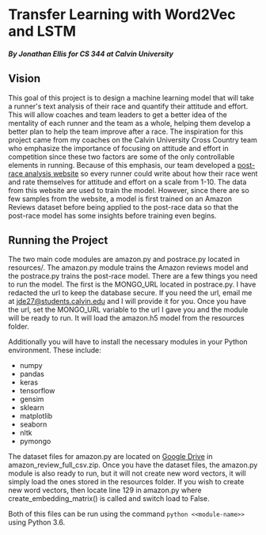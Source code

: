 # Transfer Learning with Word2Vec and LSTM
##### By Jonathan Ellis for CS 344 at Calvin University

## Vision
This goal of this project is to design a machine learning model that will take a runner's text analysis of their race and
quantify their attitude and effort. This will allow coaches and team leaders to get a better idea of the mentality of
each runner and the team as a whole, helping them develop a better plan to help the team improve after a race. The
inspiration for this project came from my coaches on the Calvin University Cross Country team who emphasize the importance of focusing on attitude and effort in
competition since these two factors are some of the only controllable elements in running. Because of this emphasis, our team developed
a [post-race analysis website](calvinpostrace.herokuapp.com) so every runner could write about how their race went and rate themselves for attitude and
effort on a scale from 1-10. The data from this website are used to train the model. However, since there are so few samples
from the website, a model is first trained on an Amazon Reviews dataset before being applied to the post-race data so that the
post-race model has some insights before training even begins.

## Running the Project
The two main code modules are amazon.py and postrace.py located in resources/. The amazon.py module trains the Amazon
reviews model and the postrace.py trains the post-race model. There are a few things you need to run the model. The first
is the MONGO_URL located in postrace.py. I have redacted the url to keep the database secure. If you need the url, email
me at jde27@students.calvin.edu and I will provide it for you. Once you have the url, set the MONGO_URL variable to the
url I gave you and the module will be ready to run. It will load the amazon.h5 model from the resources folder. 

Additionally you will have to install the necessary modules in your Python environment. These include:
- numpy
- pandas
- keras
- tensorflow
- gensim
- sklearn
- matplotlib
- seaborn
- nltk
- pymongo

The dataset files for amazon.py are located on [Google Drive](https://drive.google.com/drive/folders/0Bz8a_Dbh9Qhbfll6bVpmNUtUcFdjYmF2SEpmZUZUcVNiMUw1TWN6RDV3a0JHT3kxLVhVR2M)
in amazon_review_full_csv.zip. Once you have the dataset files, the amazon.py module is also ready to run, but it will
not create new word vectors, it will simply load the ones stored in the resources folder. If you wish to create new word
vectors, then locate line 129 in amazon.py where create_embedding_matrix() is called and switch load to False.

Both of this files can be run using the command `python <<module-name>>` using Python 3.6.


